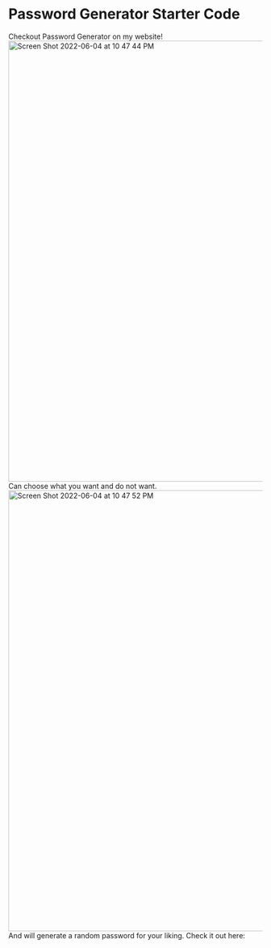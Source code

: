 # Password Generator Starter Code
Checkout Password Generator on my website!
<img width="873" alt="Screen Shot 2022-06-04 at 10 47 44 PM" src="https://user-images.githubusercontent.com/95831560/172037219-4878af20-e533-4b11-afdf-1449e24d83aa.png">
Can choose what you want and do not want.
<img width="873" alt="Screen Shot 2022-06-04 at 10 47 52 PM" src="https://user-images.githubusercontent.com/95831560/172037221-18dbf313-78ff-4148-9794-915459fdd25d.png">
And will generate a random password for your liking. 
Check it out here: 
